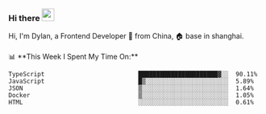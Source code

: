 ### Hi there <img src="https://media.giphy.com/media/hvRJCLFzcasrR4ia7z/giphy.gif" width="25px">

<!-- ![visitors](https://visitor-badge.glitch.me/badge?page_id=dislfyer.dislfyer) --!>

Hi, I'm Dylan, a Frontend Developer 🚀 from China, 🏠 base in shanghai.
<br/>
<br/>

📊 **This Week I Spent My Time On:**


<!--START_SECTION:waka-->

```text
TypeScript                          ██████████████████████▓░░  90.11%
JavaScript                          █▒░░░░░░░░░░░░░░░░░░░░░░░  5.89%
JSON                                ▒░░░░░░░░░░░░░░░░░░░░░░░░  1.64%
Docker                              ▒░░░░░░░░░░░░░░░░░░░░░░░░  1.05%
HTML                                ░░░░░░░░░░░░░░░░░░░░░░░░░  0.61%
```

<!--END_SECTION:waka-->

<!--
**About Me:**
 -->
